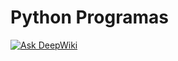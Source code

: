 ﻿# Python Programas

[![Ask DeepWiki](https://deepwiki.com/badge.svg)](https://deepwiki.com/Bearserker10029/Python-programas)
